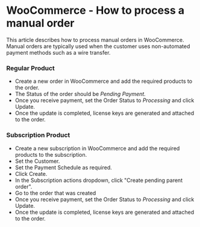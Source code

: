 # WooCommerce - How to process a manual order

This article describes how to process manual orders in WooCommerce. Manual orders are typically used when the customer uses non-automated payment methods such as a wire transfer.

### Regular Product

* Create a new order in WooCommerce and add the required products to the order.
* The Status of the order should be _Pending Payment._
* Once you receive payment, set the Order Status to _Processing_ and click Update.
* Once the update is completed, license keys are generated and attached to the order.

### Subscription Product

* Create a new subscription in WooCommerce and add the required products to the subscription.
* Set the Customer.
* Set the Payment Schedule as required.
* Click Create.
* In the Subscription actions dropdown, click "Create pending parent order".
* Go to the order that was created
* Once you receive payment, set the Order Status to _Processing_ and click Update.
* Once the update is completed, license keys are generated and attached to the order.
